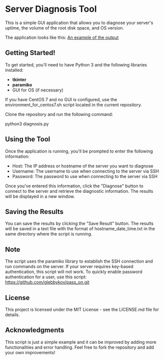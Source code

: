 # Server Diagnosis Tool
This is a simple GUI application that allows you to diagnose your server's uptime, the volume of the root disk space, and OS version.

The application looks like this:
[An example of the output](https://user-images.githubusercontent.com/122178014/214346924-20a7a297-0821-41d9-9429-07b2f6b5b00e.PNG)

## Getting Started!

To get started, you'll need to have Python 3 and the following libraries installed:

+ __tkinter__
+ __paramiko__
+ GUI for OS (if necessary)

If you have CentOS 7 and no GUI is configured, use the environment_for_centos7.sh script located in the current repository.

Clone the repository and run the following command:

python3 diagnosis.py

## Using the Tool

Once the application is running, you'll be prompted to enter the following information:

+ Host: The IP address or hostname of the server you want to diagnose
+ Username: The username to use when connecting to the server via SSH
+ Password: The password to use when connecting to the server via SSH

Once you've entered this information, click the "Diagnose" button to connect to the server and retrieve the diagnostic information. The results will be displayed in a new window.

## Saving the Results

You can save the results by clicking the "Save Result" button. The results will be saved in a text file with the format of hostname_date_time.txt in the same directory where the script is running.

## Note

The script uses the paramiko library to establish the SSH connection and run commands on the server. If your server requires key-based authentication, this script will not work. To quickly enable password authentication for a user, use this script: https://github.com/glebbykov/pass_on.git

## License
This project is licensed under the MIT License - see the LICENSE.md file for details.

## Acknowledgments
This script is just a simple example and it can be improved by adding more functionalities and error handling. Feel free to fork the repository and add your own improvements!






